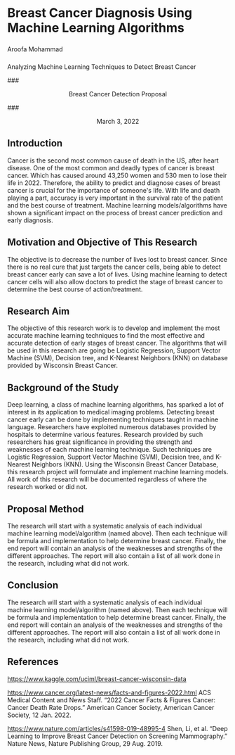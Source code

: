 # Breast Cancer Diagnosis Using Machine Learning Algorithms 
### <p align="center">
   Aroofa Mohammad
</p> 

### <p align="center">
  Analyzing Machine Learning Techniques to Detect Breast Cancer
</p> 
### <p align="center">
  Breast Cancer Detection Proposal
</p> 
### <p align="center">
  March 3, 2022  
</p> 

## Introduction
Cancer is the second most common cause of death in the US, after heart disease. One of the most common and deadly types of cancer is breast cancer. Which has caused around 43,250 women and 530 men to lose their life in 2022. Therefore, the ability to predict and diagnose cases of breast cancer is crucial for the importance of someone's life. With life and death playing a part, accuracy is very important in the survival rate of the patient and the best course of treatment. Machine learning models/algorithms have shown a significant impact on the process of breast cancer prediction and early diagnosis.

## Motivation and Objective of This Research
The objective is to decrease the number of lives lost to breast cancer. Since there is no real cure that just targets the cancer cells, being able to detect breast cancer early can save a lot of lives. Using machine learning to detect cancer cells will also allow doctors to predict the stage of breast cancer to determine the best course of action/treatment.

## Research Aim
The objective of this research work is to develop and implement the most accurate machine learning techniques to find the most effective and accurate detection of early stages of breast cancer. The algorithms that will be used in this research are going be Logistic Regression, Support Vector Machine (SVM), Decision tree, and K-Nearest Neighbors (KNN) on database provided by Wisconsin Breast Cancer.

## Background of the Study
Deep learning, a class of machine learning algorithms, has sparked a lot of interest in its application to medical imaging problems. Detecting breast cancer early can be done by implementing techniques taught in machine language. Researchers have exploited numerous databases provided by hospitals to determine various features. Research provided by such researchers has great significance in providing the strength and weaknesses of each machine learning technique. Such techniques are Logistic Regression, Support Vector Machine (SVM), Decision tree, and K-Nearest Neighbors (KNN). Using the Wisconsin Breast Cancer Database, this research project will formulate and implement machine learning models. All work of this research will be documented regardless of where the research worked or did not.

## Proposal Method
The research will start with a systematic analysis of each individual machine learning model/algorithm (named above). Then each technique will be formula and implementation to help determine breast cancer. Finally, the end report will contain an analysis of the weaknesses and strengths of the different approaches. The report will also contain a list of all work done in the research, including what did not work. 

## Conclusion
The research will start with a systematic analysis of each individual machine learning model/algorithm (named above). Then each technique will be formula and implementation to help determine breast cancer. Finally, the end report will contain an analysis of the weaknesses and strengths of the different approaches. The report will also contain a list of all work done in the research, including what did not work. 

## References
https://www.kaggle.com/uciml/breast-cancer-wisconsin-data

https://www.cancer.org/latest-news/facts-and-figures-2022.html
ACS Medical Content and News Staff. “2022 Cancer Facts & Figures Cancer: Cancer Death Rate Drops.” American Cancer Society, American Cancer Society, 12 Jan. 2022.

https://www.nature.com/articles/s41598-019-48995-4
Shen, Li, et al. “Deep Learning to Improve Breast Cancer Detection on Screening Mammography.” Nature News, Nature Publishing Group, 29 Aug. 2019.


